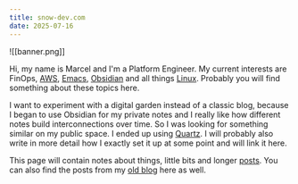 ```yaml
---
title: snow-dev.com
date: 2025-07-16
---
```

![[banner.png]]

Hi, my name is Marcel and I'm a Platform Engineer. My current interests are FinOps, [AWS](tags/AWS), [Emacs](/tags/emacs), [Obsidian](tags/obisidian) and all things [Linux](tags/linux). Probably you will find something about these topics here.

I want to experiment with a digital garden instead of a classic blog, because I began to use Obsidian for my private notes and I really like how different notes build interconnections over time. So I was looking for something similar on my public space. I ended up using  [Quartz](https://quartz.jzhao.xyz/). I will probably also write in more detail how I exactly set it up at some point and will link it here.

This page will contain notes about things, little bits and longer [posts](/posts). You can also find the posts from my [old blog](https://blog.snow-dev.com) here as well.
